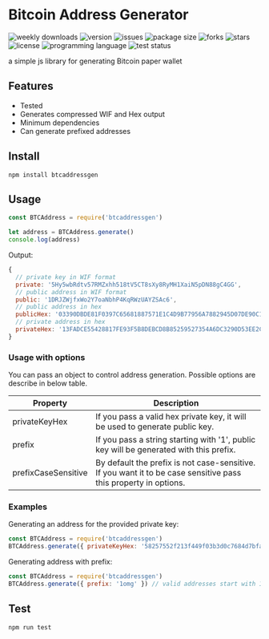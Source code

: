 # Bitcoin Address Generator
<img alt="weekly downloads" src="https://img.shields.io/npm/dw/btcaddressgen?style=flat-square"> <img alt="version" src="https://img.shields.io/npm/v/btcaddressgen?style=flat-square"> <img alt="issues" src="https://img.shields.io/github/issues/ferrriii/btc-address?style=flat-square"> <img alt="package size" src="https://img.shields.io/bundlephobia/minzip/btcaddressgen?style=flat-square"> <img alt="forks" src="https://img.shields.io/github/forks/ferrriii/btc-address?style=flat-square"> <img alt="stars" src="https://img.shields.io/github/stars/ferrriii/btc-address?style=flat-square"> <img alt="license" src="https://img.shields.io/github/license/ferrriii/btc-address?style=flat-square"> <img alt="programming language" src="https://img.shields.io/github/languages/top/ferrriii/btc-address?style=flat-square"> <img alt="test status" src="https://img.shields.io/github/workflow/status/ferrriii/btc-address/test?label=test">

a simple js library for generating Bitcoin paper wallet

## Features
* Tested
* Generates compressed WIF and Hex output
* Minimum dependencies
* Can generate prefixed addresses

## Install
```
npm install btcaddressgen
```

## Usage
```JavaScript
const BTCAddress = require('btcaddressgen')

let address = BTCAddress.generate()
console.log(address)
```
Output:
```JavaScript
{
  // private key in WIF format
  private: '5Hy5wbRdtv57RMZxhh518tV5CT8sXy8RyMH1XaiN5pDN88gC4GG',
  // public address in WIF format
  public: '1DRJZWjfxWo2Y7oaNbhP4KqRWzUAYZSAc6',
  // public address in hex
  publicHex: '03390DBDE81F0397C65681887571E1C4D9B77956A7882945D07DE90C16865D755D',
  // private address in hex
  privateHex: '13FADCE55428817FE93F5B8DEBCD8B85259527354A6DC3290D53EE2C6FE17902'
}
```

### Usage with options
You can pass an object to control address generation. Possible options are describe in below table.

| Property | Description |
| -------- | ------------ |
| privateKeyHex | If you pass a valid hex private key, it will be used to generate public key. |
| prefix | If you pass a string starting with '1', public key will be generated with this prefix. |
| prefixCaseSensitive | By default the prefix is not case-sensitive. If you want it to be case sensitive pass this property in options. |

### Examples
Generating an address for the provided private key:
```JavaScript
const BTCAddress = require('btcaddressgen')
BTCAddress.generate({ privateKeyHex: '58257552f213f449f03b3d0c7684d7bfa48cceba4f739913d28bda33ae64ac49' })
```
Generating address with prefix:
```JavaScript
const BTCAddress = require('btcaddressgen')
BTCAddress.generate({ prefix: '1omg' }) // valid addresses start with 1
```
## Test
```
npm run test
```
